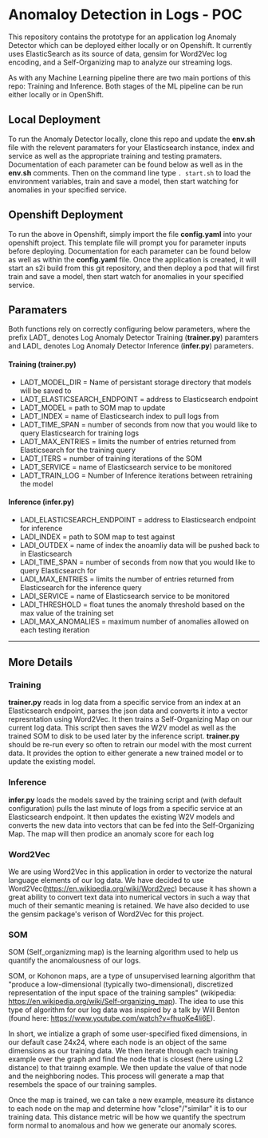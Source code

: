 # Anomaloy Detection in Logs - POC 

This repository contains the prototype for an application log Anomaly Detector which can be deployed either locally or on Openshift. It currently uses ElasticSearch as its source of data, gensim for Word2Vec log encoding, and a Self-Organizing map to analyze our streaming logs.

As with any Machine Learning pipeline there are two main portions of this repo: Training and Inference. Both stages of the ML pipeline can be run either locally or in OpenShift.

## Local Deployment

To run the Anomaly Detector locally, clone this repo and update the **env.sh** file with the relevent paramaters for your Elasticsearch instance, index and service as well as the appropriate training and testing pramaters. Documentation of each parameter can be found below as well as in the **env.sh** comments. Then on the command line type `. start.sh` to load the environment variables, train and save a model, then start watching for anomalies in your specified service.  



## Openshift Deployment

To run the above in Openshift, simply import the file **config.yaml** into your openshift project. This template file will prompt you for parameter inputs before deploying. Documentation for each parameter can be found below as well as within the **config.yaml** file. Once the application is created, it will start an s2i build from this git repository, and then deploy a pod that will first train and save a model, then start watch for anomalies in your specified service.  

## Paramaters

Both functions rely on correctly configuring below parameters, where the prefix LADT_ denotes Log Anomaly Detector Training (**trainer.py**) paramters and LADI_ denotes Log Anomaly Detector Inference (**infer.py**) parameters.

#### Training (trainer.py)

* LADT_MODEL_DIR = Name of persistant storage directory that models will be saved to
* LADT_ELASTICSEARCH_ENDPOINT = address to Elasticsearch endpoint
* LADT_MODEL = path to SOM map to update 
* LADT_INDEX = name of Elasticsearch index to pull logs from 
* LADT_TIME_SPAN = number of seconds from now that you would like to query Elasticsearch for training logs
* LADT_MAX_ENTRIES = limits the number of entries returned from Elasticsearch for the training query
* LADT_ITERS = number of training iterations of the SOM 
* LADT_SERVICE = name of Elasticsearch service to be monitored 
* LADT_TRAIN_LOG = Number of Inference iterations between retraining the model  



#### Inference (infer.py)

* LADI_ELASTICSEARCH_ENDPOINT = address to Elasticsearch endpoint for inference
* LADI_INDEX = path to SOM map to test against
* LADI_OUTDEX = name of index the anoamliy data will be pushed back to in Elasticsearch
* LADI_TIME_SPAN = number of seconds from now that you would like to query Elasticsearch for
* LADI_MAX_ENTRIES = limits the number of entries returned from Elasticsearch for the inference query
* LADI_SERVICE = name of Elasticsearch service to be monitored 
* LADI_THRESHOLD = float tunes the anomaly threshold based on the max value of the training set
* LADI_MAX_ANOMALIES = maximum number of anomalies allowed on each testing iteration


--------------------------------


## More Details


### Training 

**trainer.py** reads in log data from a specific service from an index at an Elasticsearch endpoint, parses the json data and converts it into a vector represntation using Word2Vec. It then trains a Self-Organizing Map on our current log data. This script then saves the W2V model as well as the trained SOM to disk to be used later by the inference script. **trainer.py** should be  re-run every so often to retrain our model with the most current data. It provides the option to either generate a new trained model or to update the existing model. 


### Inference

**infer.py** loads the models saved by the training script and (with default configuration) pulls the last minute of logs from a specific service at an Elasticsearch endpoint. It then updates the existing W2V models and converts the new data into vectors that can be fed into the Self-Organizing Map. The map will then prodice an anomaly score for each log


### Word2Vec

We are using Word2Vec in this application in order to vectorize the natural language elements of our log data. We have decided to use Word2Vec(https://en.wikipedia.org/wiki/Word2vec) because it has shown a great ability to convert text data into numerical vectors in such a way that much of their semantic meaning is retained. We have also decided to use the gensim package's verison of Word2Vec for this project. 


### SOM

SOM (Self_organizming map) is the learning algorithm used to help us quantify the anomalousness of our logs.  

SOM, or Kohonon maps, are a type of unsupervised learning algorithm that "produce a low-dimensional (typically two-dimensional), discretized representation of the input space of the training samples" (wikipedia: https://en.wikipedia.org/wiki/Self-organizing_map). The idea to use this type of algorithm for our log data was inspired by a talk by Will Benton (found here: https://www.youtube.com/watch?v=fhuoKe4li6E).

In short, we intialize a graph of some user-specified fixed dimensions, in our default case 24x24, where each node is an object of the same dimensions as our training data. We then iterate through each training example over the graph and find the node that is closest (here using L2 distance) to that trainng example. We then update the value of that node and the neighboring nodes. This process will generate a map that resembels the space of our training samples.

Once the map is trained, we can take a new example, measure its distance to each node on the map and determine how "close"/"similar" it is to our training data. This distance metric will be how we quantify the spectrum form normal to anomalous and how we generate our anomaly scores. 
